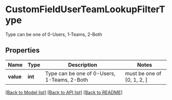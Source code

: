 # CustomFieldUserTeamLookupFilterType

Type can be one of 0-Users, 1-Teams, 2-Both

## Properties
Name | Type | Description | Notes
------------ | ------------- | ------------- | -------------
**value** | **int** | Type can be one of 0-Users, 1-Teams, 2-Both |  must be one of [0, 1, 2, ]

[[Back to Model list]](../README.md#documentation-for-models) [[Back to API list]](../README.md#documentation-for-api-endpoints) [[Back to README]](../README.md)


